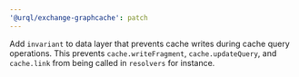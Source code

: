 ```yaml
---
'@urql/exchange-graphcache': patch
---
```


Add `invariant` to data layer that prevents cache writes during cache query operations. This prevents `cache.writeFragment`, `cache.updateQuery`, and `cache.link` from being called in `resolvers` for instance.
